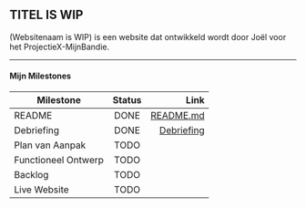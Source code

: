 ## TITEL IS WIP
(Websitenaam is WIP) is een website dat ontwikkeld wordt door Joël voor het ProjectieX-MijnBandie.

---
#### Mijn Milestones  
| Milestone        | Status           | Link  |
| ------------- |:-------------:| -----:|
| README              | DONE | [README.md]   |
| Debriefing          | DONE | [Debriefing]  |
| Plan van Aanpak     | TODO |     |
| Functioneel Ontwerp | TODO |     |
| Backlog             | TODO |     |
| Live Website        | TODO |     |

   [README.md]: <https://github.com/HHK3/ProjectieX-MijnBandie/blob/master/README.md>
   [Debriefing]: <https://drive.google.com/open?id=1laJ70zzzDTCWhToKNP-2jUmWmPEtBy-u>
